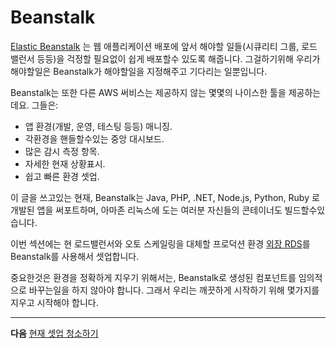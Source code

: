 # Beanstalk

[Elastic Beanstalk](https://docs.aws.amazon.com/elasticbeanstalk/latest/dg/Welcome.html) 는 웹 애플리케이션 배포에 앞서 해야할 일들(시큐리티 그룹, 로드 밸런서 등등)을 걱정할 필요없이 쉽게 배포할수 있도록 해줍니다. 그걸하기위해 우리가 해야할일은 Beanstalk가 해야할일을 지정해주고 기다리는 일뿐입니다.

Beanstalk는 또한 다른 AWS 써비스는 제공하지 않는 몇몇의 나이스한 툴을 제공하는데요.  그들은: 

- 앱 환경(개발, 운영, 테스팅 등등) 매니징.
- 각환경을 핸들할수있는 중앙 대시보드.
- 많은 감시 측정 항목.
- 자세한 현재 상황표시.
- 쉽고 빠른 환경 셋업.

이 글을 쓰고있는 현재, Beanstalk는 Java, PHP, .NET, Node.js, Python, Ruby 로 개발된 앱을 써포트하며, 아마존 리눅스에 도는 여러분 자신들의 콘테이너도 빌드할수있습니다.


이번 섹션에는 현 로드밸런서와 오토 스케일링을 대체할 프로덕션 환경 [외장 RDS](https://docs.aws.amazon.com/elasticbeanstalk/latest/dg/AWSHowTo.RDS.html)를  Beanstalk를 사용해서 셋업합니다.

중요한것은 환경을 정확하게 지우기 위해서는, Beanstalk로 생성된 컴포넌트를 임의적으로 바꾸는일을 하지 않아야 합니다.  그래서 우리는 깨끗하게 시작하기 위해 몇가지를 지우고 시작해야 합니다.

---
**다음** [현재 셋업 청소하기](/workshop/beanstalk/01-clean-up.md)
